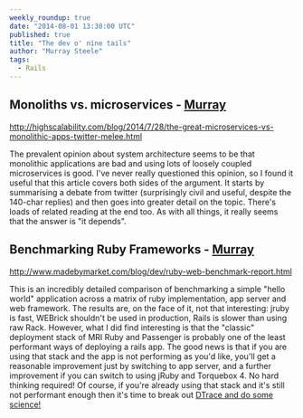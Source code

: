 ```yaml
---
weekly_roundup: true
date: "2014-08-01 13:30:00 UTC"
published: true
title: "The dev o' nine tails"
author: "Murray Steele"
tags:
  - Rails
---
```


## Monoliths vs. microservices - [Murray](/people#murray-steele)

http://highscalability.com/blog/2014/7/28/the-great-microservices-vs-monolithic-apps-twitter-melee.html

The prevalent opinion about system architecture seems to be that monolithic applications are bad and using lots of loosely coupled microservices is good.  I've never really questioned this opinion, so I found it useful that this article covers both sides of the argument.  It starts by summarising a debate from twitter (surprisingly civil and useful, despite the 140-char replies) and then goes into greater detail on the topic.  There's loads of related reading at the end too.  As with all things, it really seems that the answer is "it depends".

## Benchmarking Ruby Frameworks - [Murray](/people#murray-steele)

http://www.madebymarket.com/blog/dev/ruby-web-benchmark-report.html

This is an incredibly detailed comparison of benchmarking a simple "hello world" application across a matrix of ruby implementation, app server and web framework.  The results are, on the face of it, not that interesting: jruby is fast, WEBrick shouldn't be used in production, Rails is slower than using raw Rack.  However, what I did find interesting is that the "classic" deployment stack of MRI Ruby and Passenger is probably one of the least performant ways of deploying a rails app.  The good news is that if you are using that stack and the app is not performing as you'd like, you'll get a reasonable improvement just by switching to app server, and a further improvement if you can switch to using jRuby and Torquebox 4.  No hard thinking required!  Of course, if you're already using that stack and it's still not performant enough then it's time to break out [DTrace and do some science!](http://tenderlovemaking.com/2011/12/05/profiling-rails-startup-with-dtrace.html)
